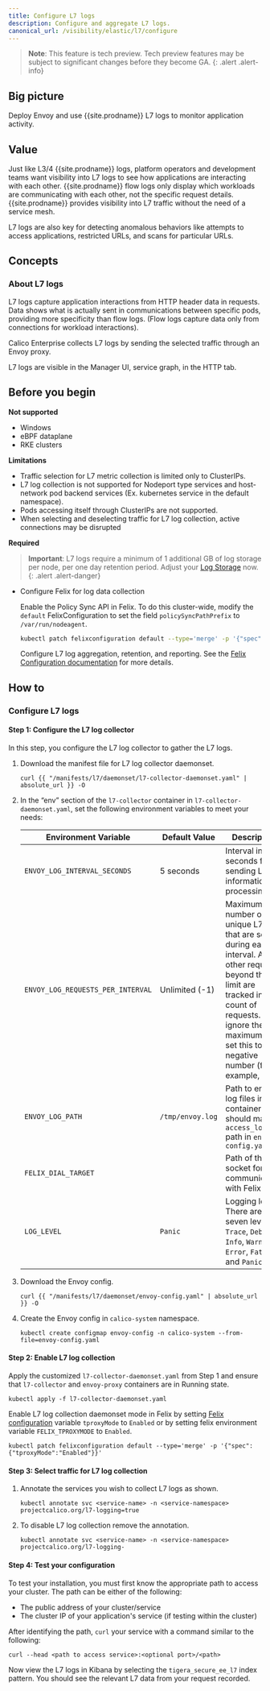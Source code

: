 ```yaml
---
title: Configure L7 logs
description: Configure and aggregate L7 logs.
canonical_url: /visibility/elastic/l7/configure
---
```


>**Note**: This feature is tech preview. Tech preview features may be subject to significant changes before they become GA.
{: .alert .alert-info}

## Big picture

Deploy Envoy and use {{site.prodname}} L7 logs to monitor application activity.

## Value

Just like L3/4 {{site.prodname}} logs, platform operators and
development teams want visibility into L7 logs to see how applications are interacting with each
other. {{site.prodname}} flow logs only display which workloads are communicating
with each other, not the specific request details. {{site.prodname}} provides visibility into L7 traffic without the need of a service mesh.

L7 logs are also key for detecting anomalous behaviors like attempts to
access applications, restricted URLs, and scans for particular URLs.

## Concepts

### About L7 logs

L7 logs capture application interactions from HTTP header data in requests. Data shows what is actually sent in communications between specific pods, providing more specificity than flow logs. (Flow logs capture data only from connections for workload interactions).

Calico Enterprise collects L7 logs by sending the selected traffic through an Envoy proxy.

L7 logs are visible in the Manager UI, service graph, in the HTTP tab.

## Before you begin

**Not supported**

* Windows
* eBPF dataplane
* RKE clusters

**Limitations**

* Traffic selection for L7 metric collection is limited only to ClusterIPs.
* L7 log collection is not supported for Nodeport type services and host-network pod backend services (Ex. kubernetes service in the default namespace).
* Pods accessing itself through ClusterIPs are not supported. 
* When selecting and deselecting traffic for L7 log collection, active connections may be disrupted

**Required**

> **Important**: L7 logs require a minimum of 1 additional GB of log storage per node, per one day retention period. Adjust your [Log Storage](https://docs.tigera.io/maintenance/logstorage/adjust-log-storage-size) now. 
{: .alert .alert-danger}

- Configure Felix for log data collection

  Enable the Policy Sync API in Felix. To do this cluster-wide, modify the `default` FelixConfiguration to set the field `policySyncPathPrefix` to `/var/run/nodeagent`.

    ```bash
    kubectl patch felixconfiguration default --type='merge' -p '{"spec":{"policySyncPathPrefix":"/var/run/nodeagent"}}'
    ```

  Configure L7 log aggregation, retention, and reporting. See the
  [Felix Configuration documentation]({{site.baseurl}}/reference/felix/configuration#calico-enterprise-specific-configuration)
  for more details.

## How to

### Configure L7 logs

#### Step 1: Configure the L7 log collector

In this step, you configure the L7 log collector to gather the L7 logs.

1. Download the manifest file for L7 log collector daemonset.
   ```
   curl {{ "/manifests/l7/daemonset/l7-collector-daemonset.yaml" | absolute_url }} -O
   ```

1. In the “env” section of the `l7-collector` container in `l7-collector-daemonset.yaml`, set the
   following environment variables to meet your needs:

   | Environment Variable                | Default Value                         | Description |
   | ----------------------------------- | ------------------------------------- | ----------- |
   | `ENVOY_LOG_INTERVAL_SECONDS`        | 5 seconds                             | Interval in seconds for sending L7 log information for processing. |
   | `ENVOY_LOG_REQUESTS_PER_INTERVAL`   | Unlimited (-1)                        | Maximum number of unique L7 logs that are sent during each interval. All other requests beyond this limit are tracked in the count of requests. To ignore the maximum limit, set this to any negative number (for example, -1). |
   | `ENVOY_LOG_PATH`                    | `/tmp/envoy.log`                      | Path to envoy log files in the container. This should match `access_log` path in `envoy-config.yaml`|
   | `FELIX_DIAL_TARGET`                 |                                       | Path of the socket for communication with Felix. |
   | `LOG_LEVEL`                         | `Panic`                               | Logging level. There are seven levels: `Trace`, `Debug`, `Info`, `Warning`, `Error`, `Fatal` and `Panic`. |

1. Download the Envoy config.
   ```
   curl {{ "/manifests/l7/daemonset/envoy-config.yaml" | absolute_url }} -O
   ```

1. Create the Envoy config in `calico-system` namespace.
   ```
   kubectl create configmap envoy-config -n calico-system --from-file=envoy-config.yaml
   ```

#### Step 2: Enable L7 log collection

Apply the customized `l7-collector-daemonset.yaml` from Step 1 and ensure that `l7-collector` and `envoy-proxy` containers are in Running state. 

   ```
   kubectl apply -f l7-collector-daemonset.yaml
   ```

Enable L7 log collection daemonset mode in Felix by setting [Felix configuration]({{site.baseurl}}/reference/resources/felixconfig) variable `tproxyMode` to `Enabled` or by setting felix environment variable `FELIX_TPROXYMODE` to `Enabled`.

   ```
   kubectl patch felixconfiguration default --type='merge' -p '{"spec":{"tproxyMode":"Enabled"}}'
   ```

#### Step 3: Select traffic for L7 log collection

1. Annotate the services you wish to collect L7 logs as shown.
   ```
   kubectl annotate svc <service-name> -n <service-namespace> projectcalico.org/l7-logging=true
   ```

2. To disable L7 log collection remove the annotation.
   ```
   kubectl annotate svc <service-name> -n <service-namespace> projectcalico.org/l7-logging-
   ```

#### Step 4: Test your configuration

To test your installation, you must first know the appropriate path to access your cluster.
The path can be either of the following:
* The public address of your cluster/service
* The cluster IP of your application's service (if testing within the cluster)

After identifying the path, `curl` your service with a command similar to the following:
```
curl --head <path to access service>:<optional port>/<path>
```

Now view the L7 logs in Kibana by selecting the `tigera_secure_ee_l7` index pattern. You
should see the relevant L7 data from your request recorded.